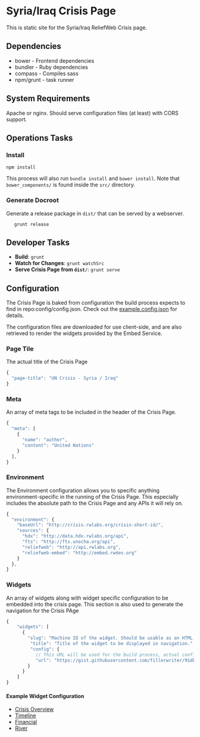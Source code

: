 # Syria/Iraq Crisis Page

This is static site for the Syria/Iraq ReliefWeb Crisis page.

## Dependencies

- bower - Frontend dependencies
- bundler - Ruby dependencies
- compass - Compiles sass
- npm/grunt - task runner

## System Requirements

Apache or nginx. Should serve configuration files (at least) with CORS support.

## Operations Tasks

### Install

    npm install

This process will also run `bundle install` and `bower install`. Note that `bower_components/` is found inside the `src/` directory.

### Generate Docroot

Generate a release package in `dist/` that can be served by a webserver.

       grunt release

## Developer Tasks

* **Build**: `grunt`
* **Watch for Changes**: `grunt watchSrc`
* **Serve Crisis Page from `dist/`**: `grunt serve`

## Configuration

The Crisis Page is baked from configuration the build process expects to find in repo:config/config.json.
Check out the [example.config.json](https://github.com/reliefweb/rw-crisis/blob/master/config/example.config.json) for details.

The configuration files are downloaded for use client-side, and are also retrieved to render the widgets
provided by the Embed Service.

### Page Tile

The actual title of the Crisis Page

```js
{
  "page-title": "UN Crisis - Syria / Iraq"
}
```

### Meta

An array of meta tags to be included in the header of the Crisis Page.

```js
{
  "meta": [
    {
      "name": "author",
      "content": "United Nations"
    }
  ],
}
```

### Environment

The Environment configuration allows you to specific anything environment-specific in the running of the Crisis Page.
This especially includes the absolute path to the Crisis Page and any APIs it will rely on.

```js
{
  "environment": {
    "baseUrl": "http://crisis.rwlabs.org/crisis-short-id/",
    "sources": {
      "hdx": "http://data.hdx.rwlabs.org/api",
      "fts": "http://fts.unocha.org/api",
      "reliefweb": "http://api.rwlabs.org",
      "reliefweb-embed": "http://embed.rwdev.org"
    }
  },
}
```

### Widgets

An array of widgets along with widget specific configuration to be embedded into the crisis page. This section is also used to generate the navigation for the Crisis PAge

```js
{
    "widgets": [
      {
        "slug": "Machine ID of the widget. Should be usable as an HTML id attribute value.",
         "title": "Title of the widget to be displayed in navigation.",
         "config": {
           // This URL will be used for the build process, actual config content is saved locally and hosted at the Crisis Page URL.
           "url": "https://gist.githubusercontent.com/fillerwriter/91db8ab49a6df8e1d328/raw/gistfile1.js"
        }
      }
    ]
}
```

#### Example Widget Configuration
* [Crisis Overview](https://gist.githubusercontent.com/fillerwriter/91db8ab49a6df8e1d328/raw/gistfile1.js)
* [Timeline](https://gist.githubusercontent.com/fillerwriter/cdd51cfb738db4daca38/raw/gistfile1.json)
* [Financial](https://gist.githubusercontent.com/fillerwriter/b1bfe01310cccf448aea/raw/gistfile1.json)
* [River](https://gist.githubusercontent.com/fillerwriter/32b1f3a9a492cbab8468/raw/river.json)
